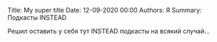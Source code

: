 Title: My super title
Date: 12-09-2020 00:00
Authors: Я
Summary: Подкасты INSTEAD

Решил оставить у себя тут INSTEAD подкасты на всякий случай...
